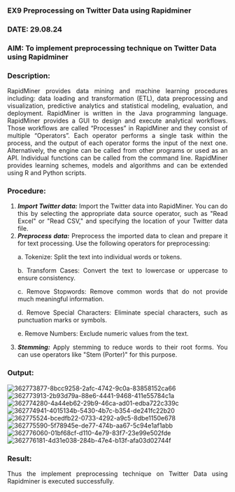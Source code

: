 ### EX9 Preprocessing on Twitter Data using Rapidminer
### DATE: 29.08.24
### AIM: To implement preprocessing technique on Twitter Data using Rapidminer
### Description: 
<div align = "justify">
RapidMiner provides data mining and machine learning procedures including: data loading and transformation (ETL), data preprocessing and visualization, 
predictive analytics and statistical modeling, evaluation, and deployment. RapidMiner is written in the Java programming language. 
RapidMiner provides a GUI to design and execute analytical workflows. Those workflows are called “Processes” in RapidMiner and they consist of multiple “Operators”. 
Each operator performs a single task within the process, and the output of each operator forms the input of the next one. Alternatively, the engine can be called from 
other programs or used as an API. Individual functions can be called from the command line. 
RapidMiner provides learning schemes, models and algorithms and can be extended using R and Python scripts.

### Procedure:
1) ***Import Twitter data:*** Import the Twitter data into RapidMiner. You can do this by selecting the appropriate
data source operator, such as "Read Excel" or "Read CSV," and specifying the location of your Twitter data
file.
2) ***Preprocess data:*** Preprocess the imported data to clean and prepare it for text processing. Use the following
operators for preprocessing:
    <p>a. Tokenize: Split the text into individual words or tokens.
    <p>b. Transform Cases: Convert the text to lowercase or uppercase to ensure consistency.
    <p>c. Remove Stopwords: Remove common words that do not provide much meaningful information.
    <p>d. Remove Special Characters: Eliminate special characters, such as punctuation marks or symbols.
    <p>e. Remove Numbers: Exclude numeric values from the text.
3) ***Stemming:*** Apply stemming to reduce words to their root forms. You can use operators like "Stem (Porter)"
for this purpose.


### Output:
![362773877-8bcc9258-2afc-4742-9c0a-83858152ca66](https://github.com/user-attachments/assets/7cb1718a-d07f-4165-b9a7-7327948ecec7)
![362773913-2b93d79a-88e6-4441-9468-411e55784c1a](https://github.com/user-attachments/assets/6f4ad1de-9fc8-49e7-b262-1d6baebfc5c4)
![362774280-4a44eb62-29b9-46ca-ad01-edba722c339c](https://github.com/user-attachments/assets/ee8d4611-9b4a-477b-9a85-90136ed44834)
![362774941-4015134b-5430-4b7c-b354-de241fc22b20](https://github.com/user-attachments/assets/c1862eb5-3868-4df2-b399-54986c2c291d)
![362775524-bcedfb22-0733-4292-a9c5-8dbe1150e678](https://github.com/user-attachments/assets/4bcf68a0-928e-42b3-9fe6-163021af2228)
![362775590-5f78945e-de77-474b-aa67-5c94e1af1abb](https://github.com/user-attachments/assets/eb7db4a1-8bce-4ced-b66a-77dc7ba97fc9)
![362776060-01bf68cf-d110-4e79-83f7-23e99e502fde](https://github.com/user-attachments/assets/0b31a852-cc44-4dc3-a96d-d1638fbb2da9)
![362776181-4d31e038-284b-47e4-b13f-afa03d02744f](https://github.com/user-attachments/assets/5b673318-2c4c-4b08-b24d-574cae39a07d)




### Result:
Thus the implement preprocessing technique on Twitter Data using Rapidminer is executed successfully.
